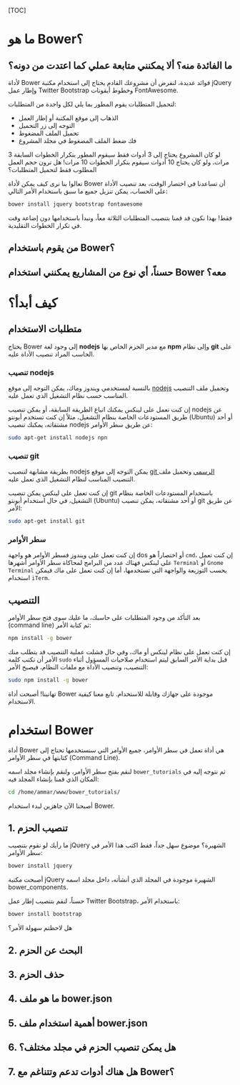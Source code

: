 
[TOC]


# ما هو Bower؟

## ما الفائدة منه؟ ألا يمكنني متابعة عملي كما اعتدت من دونه؟

لأداة Bower فوائد عديدة، لنفرض أن مشروعك القادم يحتاج إلى استخدام مكتبة jQuery وإطار عمل Twitter Bootstrap وخطوط أيقونات FontAwesome.

لتحميل المتطلبات يقوم المطور بما يلي لكل واحدة من المتطلبات:
- الذهاب إلى موقع المكتبة أو إطار العمل
- التوجه إلى زر التحميل
- تحميل الملف المضغوط
- فك ضغط الملف المضغوط في مجلد المشروع

لو كان المشروع يحتاج إلى 3 أدوات فقط سيقوم المطور بتكرار الخطوات السابقة 3 مرات، ولو كان يحتاج 10 أدوات سيقوم بتكرار الخطوات 10 مرات! هل ترون حجم العمل المطلوب فقط لتحميل المتطلبات؟

تعالوا بنا نرى كيف يمكن ﻷداة Bower أن تساعدنا في اختصار الوقت، بعد تنصيب الأداة على الحساب، يمكن تنزيل جميع ما سبق باستخدام الأمر التالي:
```bash
bower install jquery bootstrap fontawesome
```
فقط! بهذا نكون قد قمنا بتنصيب المتطلبات الثلاثة معاً، ونبدأ باستخدامها دون إضاعة وقت في تكرار الخطوات التقليدية.

## من يقوم باستخدام Bower؟
## حسناً، أي نوع من المشاريع يمكنني استخدام Bower معه؟


# كيف أبدأ؟

## متطلبات الاستخدام
يحتاج Bower إلى وجود لغة **nodejs** مع مدير الحزم الخاص بها **npm** وإلى نظام  **git** على الحاسب المراد تنصيب الأداة عليه.

### تنصيب nodejs
بالنسبة لمستخدمي ويندوز وماك، يمكن التوجه إلى موقع [nodejs](http://nodejs.org/download/) وتحميل ملف التنصيب المناسب حسب نظام التشغيل الذي تعمل عليه.

إن كنت تعمل على لينكس يمكنك اتباع الطريقة السابقة، أو يمكن تنصيب nodejs عن طريق المستودعات الخاصة بنظام التشغيل، مثلاً إن كنت تستخدم أبونتو (Ubuntu) أو أحد مشتقاته، يمكنك تنصيب nodejs عن طريق سطر الأوامر:
```bash
sudo apt-get install nodejs npn
```

### تنصيب git
بطريقة مشابهة لتنصيب nodejs يمكن التوجه إلى موقع [git الرسمي](http://git-scm.com/download) وتحميل ملف التنصيب المناسب لنظام التشغيل الذي تعمل عليه.

إن كنت تعمل على لينكس يمكن تنصيب git باستخدام المستودعات الخاصة بنظام التشغيل، في حال استخدام أبونتو (Ubuntu) أو أحد مشتقاته، يمكن تنصيب git عن طريق الأمر:
```bash
sudo apt-get install git
```

### سطر الأوامر
إن كنت تعمل على ويندوز فسطر الأوامر هو واجهة dos أو اختصاراً هو `cmd`، إن كنت تعمل على لينكس فهناك عدد من البرامج لمحاكاة سطر الأوامر أشهرها `Terminal` أو `Gnome Terminal` بحسب التوزيعة والواجهة التي تستخدمها، أما إن كنت تعمل على ماك فيمكن استخدام `iTerm`.

## التنصيب
بعد التأكد من وجود المتطلبات على حاسبك، ما عليك سوى فتح سطر الأوامر (command line) ثم كتابة الأمر:
```bash
npm install -g bower
```
إن كنت تعمل على نظام لينكس أو ماك، وفي حال فشلت عملية التنصيب قد يتطلب منك الأمر أن تكتب كلمة `sudo` قبل بداية الأمر السابق ليتم استخدام صلاحيات المسؤول أثناء التنصيب، وتنصيب الأداة مع ملفات النظام، فيصبح الأمر:
```bash
sudo npm install -g bower
```

تهانينا! أصبحت أداة Bower موجودة على جهازك وقابلة للاستخدام. تابع معنا كيفية الاستخدام.

# استخدام Bower
أداة Bower هي أداة تعمل في سطر الأوامر، جميع الأوامر التي سنستخدمها تحتاج إلى كتابتها في سطر الأوامر (Command Line).

لنقم بفتح سطر الأوامر، ولنقم بإنشاء مجلد اسمه `bower_tutorials` ثم نتوجه إليه في المكان الذي قمنا بإنشاء المجلد فيه:
```bash
cd /home/ammar/www/bower_tutorials/
```

أصبحنا الآن جاهزين لبدء استخدام Bower.

## 1. تنصيب الحزم
ما رأيك لو نقوم بتنصيب jQuery الشهيرة؟ موضوع سهل جداً، فقط اكتب هذا الأمر في سطر الأوامر:
```bash
bower install jquery
```

أصبحت مكتبة jQuery الشهيرة موجودة في المجلد الذي أنشأته، داخل مجلد اسمه bower_components.

حسناً، لنقم بتنصيب إطار عمل Twitter Bootstrap، باستخدام الأمر:
```bash
bower install bootstrap
```

هل لاحظتم سهولة الأمر؟

## 2. البحث عن الحزم
## 3. حذف الحزم
## 4. ما هو ملف bower.json
## 5. أهمية استخدام ملف bower.json
## 6. هل يمكن تنصيب الحزم في مجلد مختلف؟
## 7. هل هناك أدوات تدعم وتتناغم مع Bower؟
